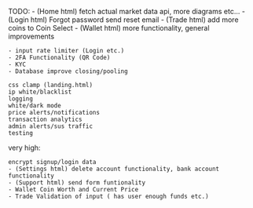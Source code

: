  TODO:
    - (Home html) fetch actual market data api, more diagrams etc...
    - (Login html) Forgot password send reset email
    - (Trade html) add more coins to Coin Select
    - (Wallet html) more functionality, general improvements

    - input rate limiter (Login etc.)
    - 2FA Functionality (QR Code)
    - KYC 
    - Database improve closing/pooling

    css clamp (landing.html)
    ip white/blacklist
    logging
    white/dark mode
    price alerts/notifications
    transaction analytics
    admin alerts/sus traffic
    testing 


very high:

    encrypt signup/login data
    - (Settings html) delete account functionality, bank account functionality
    - (Support html) send form funtionality
    - Wallet Coin Worth and Current Price
    - Trade Validation of input ( has user enough funds etc.)

